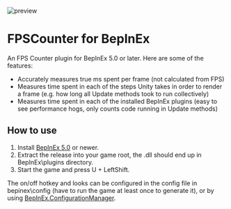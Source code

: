 ![preview](https://user-images.githubusercontent.com/39247311/64912038-bf064180-d729-11e9-98dd-17c48efe0a7f.PNG)
# FPSCounter for BepInEx
An FPS Counter plugin for BepInEx 5.0 or later. Here are some of the features:
- Accurately measures true ms spent per frame (not calculated from FPS)
- Measures time spent in each of the steps Unity takes in order to render a frame (e.g. how long all Update methods took to run collectively)
- Measures time spent in each of the installed BepInEx plugins (easy to see performance hogs, only counts code running in Update methods)

## How to use
1. Install [BepInEx 5.0](https://github.com/BepInEx/BepInEx) or newer.
2. Extract the release into your game root, the .dll should end up in BepInEx\plugins directory.
3. Start the game and press U + LeftShift.

The on/off hotkey and looks can be configured in the config file in bepinex\config (have to run the game at least once to generate it), or by using [BepInEx.ConfigurationManager](https://github.com/BepInEx/BepInEx.ConfigurationManager).
